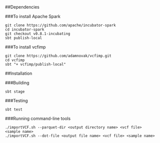 ##Dependencies

###To install Apache Spark

```
git clone https://github.com/apache/incubator-spark
cd incubator-spark
git checkout v0.8.1-incubating
sbt publish-local
```

###To install vcfimp

```
git clone https://github.com/adamnovak/vcfimp.git
cd vcfimp
sbt "+ vcfimp/publish-local"
```

##Installation

###Building

```
sbt stage
```

###Testing

```
sbt test
```

###Running command-line tools

```
./importVCF.sh --parquet-dir <output directory name> <vcf file> <sample name> 
./importVCF.sh --dot-file <output file name> <vcf file> <sample name>
```
